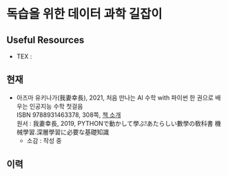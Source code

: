 # 독습을 위한 데이터 과학 길잡이
## Useful Resources
* TEX :

## 현재 
+ 아즈마 유키나가(我妻幸長), 2021, 처음 만나는 AI 수학 with 파이썬 한 권으로 배우는 인공지능 수학 첫걸음  
  ISBN 9788931463378, 308쪽, [책 소개](https://www.youngjin.com/book/book_detail.asp?prod_cd=9788931463378&seq=6775)  
  원서 : 我妻幸長, 2019, PYTHONで動かして學ぶ!あたらしい數學の敎科書 機械學習.深層學習に必要な基礎知識  
  - 소감 : 작성 중

## 이력
